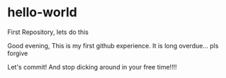 # hello-world
First Repository, lets do this

Good evening, This is my first github experience. It is long overdue... pls forgive

Let's commit!
And stop dicking around in your free time!!!!
